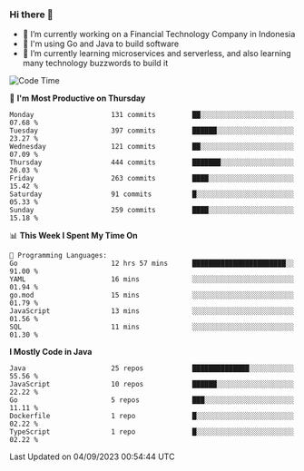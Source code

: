 ### Hi there 👋

<!--
**mazzama/mazzama** is a ✨ _special_ ✨ repository because its `README.md` (this file) appears on your GitHub profile.

Here are some ideas to get you started:

- 🔭 I’m currently working on ...
- 🌱 I’m currently learning ...
- 👯 I’m looking to collaborate on ...
- 🤔 I’m looking for help with ...
- 💬 Ask me about ...
- 📫 How to reach me: ...
- 😄 Pronouns: ...
- ⚡ Fun fact: ...
-->

- 🔭 I’m currently working on a Financial Technology Company in Indonesia
- :gun: I'm using Go and Java to build software
- 🌱 I’m currently learning microservices and serverless, and also learning many technology buzzwords to build it

<!--START_SECTION:waka-->
![Code Time](http://img.shields.io/badge/Code%20Time-2%2C883%20hrs%2054%20mins-blue)

📅 **I'm Most Productive on Thursday** 

```text
Monday                   131 commits         ██░░░░░░░░░░░░░░░░░░░░░░░   07.68 % 
Tuesday                  397 commits         ██████░░░░░░░░░░░░░░░░░░░   23.27 % 
Wednesday                121 commits         ██░░░░░░░░░░░░░░░░░░░░░░░   07.09 % 
Thursday                 444 commits         ███████░░░░░░░░░░░░░░░░░░   26.03 % 
Friday                   263 commits         ████░░░░░░░░░░░░░░░░░░░░░   15.42 % 
Saturday                 91 commits          █░░░░░░░░░░░░░░░░░░░░░░░░   05.33 % 
Sunday                   259 commits         ████░░░░░░░░░░░░░░░░░░░░░   15.18 % 
```


📊 **This Week I Spent My Time On** 

```text
💬 Programming Languages: 
Go                       12 hrs 57 mins      ███████████████████████░░   91.00 % 
YAML                     16 mins             ░░░░░░░░░░░░░░░░░░░░░░░░░   01.94 % 
go.mod                   15 mins             ░░░░░░░░░░░░░░░░░░░░░░░░░   01.79 % 
JavaScript               13 mins             ░░░░░░░░░░░░░░░░░░░░░░░░░   01.56 % 
SQL                      11 mins             ░░░░░░░░░░░░░░░░░░░░░░░░░   01.30 % 
```

**I Mostly Code in Java** 

```text
Java                     25 repos            ██████████████░░░░░░░░░░░   55.56 % 
JavaScript               10 repos            ██████░░░░░░░░░░░░░░░░░░░   22.22 % 
Go                       5 repos             ███░░░░░░░░░░░░░░░░░░░░░░   11.11 % 
Dockerfile               1 repo              █░░░░░░░░░░░░░░░░░░░░░░░░   02.22 % 
TypeScript               1 repo              █░░░░░░░░░░░░░░░░░░░░░░░░   02.22 % 
```




 Last Updated on 04/09/2023 00:54:44 UTC
<!--END_SECTION:waka-->
